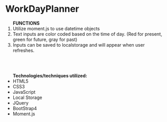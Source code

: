 # WorkDayPlanner

<ol><strong>FUNCTIONS</strong>
  <li>Utilize moment.js to use datetime objects</li>
  <li>Text inputs are color coded based on the time of day. (Red for present, green for future, gray for past)</li>
  <li>Inputs can be saved to localstorage and will appear when user refreshes.</li></ol><br><br>

<ul><strong>Technologies/techniques utilized:</strong>
  <li>HTML5</li>
  <li>CSS3</li>
  <li>JavaScript</li>
  <li>Local Storage</li>
  <li>JQuery</li>
  <li>BootStrap4</li>
  <li>Moment.js</li>
